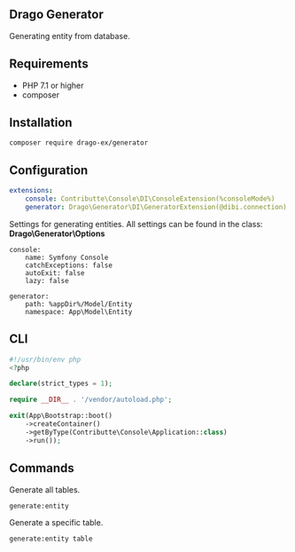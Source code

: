 ## Drago Generator

Generating entity from database.

## Requirements

- PHP 7.1 or higher
- composer

## Installation

```
composer require drago-ex/generator
```

## Configuration

```yaml
extensions:
    console: Contributte\Console\DI\ConsoleExtension(%consoleMode%)
    generator: Drago\Generator\DI\GeneratorExtension(@dibi.connection)
```

Settings for generating entities. All settings can be found in the class: **Drago\Generator\Options**

```
console:
    name: Symfony Console
    catchExceptions: false
    autoExit: false
    lazy: false

generator:
    path: %appDir%/Model/Entity
    namespace: App\Model\Entity
```

## CLI

```php
#!/usr/bin/env php
<?php

declare(strict_types = 1);

require __DIR__ . '/vendor/autoload.php';

exit(App\Bootstrap::boot()
    ->createContainer()
    ->getByType(Contributte\Console\Application::class)
    ->run());
```

## Commands

Generate all tables.

```
generate:entity
```

Generate a specific table.

```
generate:entity table
```

